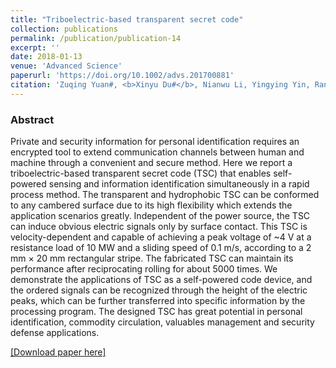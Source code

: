 ```yaml
---
title: "Triboelectric-based transparent secret code"
collection: publications
permalink: /publication/publication-14
excerpt: ''
date: 2018-01-13
venue: 'Advanced Science'
paperurl: 'https://doi.org/10.1002/advs.201700881'
citation: 'Zuqing Yuan#, <b>Xinyu Du#</b>, Nianwu Li, Yingying Yin, Ran Cao, Xiuling Zhang, Shuyu Zhao, Huidan Niu, Tao Jiang, Weihua Xu, Zhong Lin Wang, Congju Li, "Triboelectric-based transparent secret code", <b><i>Adv. Sci.</i></b> (2017)'
---
```

### Abstract

Private and security information for personal identification requires an
encrypted tool to extend communication channels between human and machine
through a convenient and secure method. Here we report a triboelectric-based
transparent secret code (TSC) that enables self-powered sensing and information
identification simultaneously in a rapid process method. The transparent and
hydrophobic TSC can be conformed to any cambered surface due to its high
flexibility which extends the application scenarios greatly. Independent of the
power source, the TSC can induce obvious electric signals only
by surface contact. This TSC is velocity-dependent and capable of achieving a peak voltage of ~4 V at a resistance load of 10 MW and a sliding speed of 0.1 m/s, according to a 2 mm × 20 mm rectangular stripe. The fabricated TSC can maintain its performance after reciprocating rolling for about 5000 times. We demonstrate the applications of TSC as a self-powered code device, and the ordered signals can be recognized through the
height of the electric peaks, which can be further transferred into specific information by the processing program. The designed TSC has great potential in personal identification, commodity circulation, valuables management and security defense applications.

[[Download paper here]](https://doi.org/10.1002/advs.201700881)